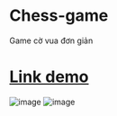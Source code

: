 # Chess-game
Game cờ vua đơn giản

# [Link demo](https://understood-amplified-chemistry.glitch.me)

![image](https://user-images.githubusercontent.com/57316900/232968204-3f8f5c8e-cffe-4a5a-8373-8e735c657eee.png)
![image](https://user-images.githubusercontent.com/57316900/232968342-53500bd4-8e26-4e85-a9c3-e60248d72011.png)
